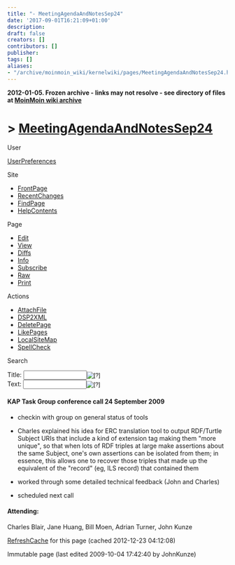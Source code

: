 ```yaml
---
title: "- MeetingAgendaAndNotesSep24"
date: '2017-09-01T16:21:09+01:00'
description: 
draft: false
creators: []
contributors: []
publisher: 
tags: []
aliases:
- "/archive/moinmoin_wiki/kernelwiki/pages/MeetingAgendaAndNotesSep24.html"
---
```


**2012-01-05. Frozen archive - links may not resolve - see directory of files at [MoinMoin wiki archive](/moinmoin-wiki-archive/)**

# > [MeetingAgendaAndNotesSep24](http://dublincore.org/kernelwiki/MeetingAgendaAndNotesSep24?action=fullsearch&value=MeetingAgendaAndNotesSep24&literal=1&case=1&context=40 "Click here to do a full-text search for this title")

User

 [UserPreferences](http://dublincore.org/kernelwiki/UserPreferences)
  

Site

- [FrontPage](http://dublincore.org/kernelwiki/FrontPage)
- [RecentChanges](http://dublincore.org/kernelwiki/RecentChanges)
- [FindPage](http://dublincore.org/kernelwiki/FindPage)
- [HelpContents](http://dublincore.org/kernelwiki/HelpContents)

Page

- [Edit](http://dublincore.org/kernelwiki/MeetingAgendaAndNotesSep24?action=edit "Edit")
- [View](http://dublincore.org/kernelwiki/MeetingAgendaAndNotesSep24 "View")
- [Diffs](http://dublincore.org/kernelwiki/MeetingAgendaAndNotesSep24?action=diff "Diffs")
- [Info](http://dublincore.org/kernelwiki/MeetingAgendaAndNotesSep24?action=info "Info")
- [Subscribe](http://dublincore.org/kernelwiki/MeetingAgendaAndNotesSep24?action=subscribe "Subscribe")
- [Raw](http://dublincore.org/kernelwiki/MeetingAgendaAndNotesSep24?action=raw "Raw")
- [Print](http://dublincore.org/kernelwiki/MeetingAgendaAndNotesSep24?action=print "Print")

Actions

- [AttachFile](http://dublincore.org/kernelwiki/MeetingAgendaAndNotesSep24?action=AttachFile)
- [DSP2XML](http://dublincore.org/kernelwiki/MeetingAgendaAndNotesSep24?action=DSP2XML)
- [DeletePage](http://dublincore.org/kernelwiki/MeetingAgendaAndNotesSep24?action=DeletePage)
- [LikePages](http://dublincore.org/kernelwiki/MeetingAgendaAndNotesSep24?action=LikePages)
- [LocalSiteMap](http://dublincore.org/kernelwiki/MeetingAgendaAndNotesSep24?action=LocalSiteMap)
- [SpellCheck](http://dublincore.org/kernelwiki/MeetingAgendaAndNotesSep24?action=SpellCheck)

Search

<form method="POST" action="/kernelwiki/MeetingAgendaAndNotesSep24">
<p>
<input name="action" value="inlinesearch" type="hidden">
<input name="context" value="40" type="hidden">
Title: <input name="text_title" size="15" maxlength="50" type="text"><input src="MeetingAgendaAndNotesSep24_files/moin-search.png" name="button_title" alt="[?]" type="image"><br>Text: <input name="text_full" size="15" maxlength="50" type="text"><input src="MeetingAgendaAndNotesSep24_files/moin-search.png" name="button_full" alt="[?]" type="image">
</p>
</form>

#### KAP Task Group conference call 24 September 2009

- checkin with group on general status of tools

- Charles explained his idea for ERC translation tool to output RDF/Turtle Subject URIs that include a kind of extension tag making them "more unique", so that when lots of RDF triples at large make assertions about the same Subject, one's own assertions can be isolated from them; in essence, this allows one to recover those triples that made up the equivalent of the "record" (eg, ILS record) that contained them

- worked through some detailed technical feedback (John and Charles)

- scheduled next call

#### Attending:

 Charles Blair, Jane Huang, Bill Moen, Adrian Turner, John Kunze 

 [RefreshCache](http://dublincore.org/kernelwiki/MeetingAgendaAndNotesSep24?action=refresh&arena=Page.py&key=MeetingAgendaAndNotesSep24.text_html) for this page (cached 2012-12-23 04:12:08)  

Immutable page (last edited 2009-10-04 17:42:40 by JohnKunze)

